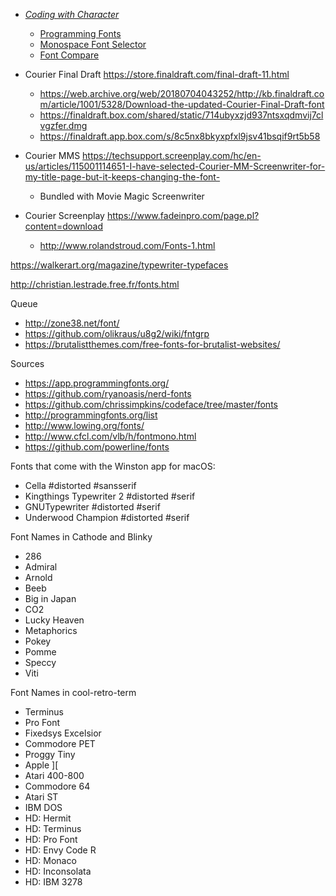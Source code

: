 -   [_Coding with Character_](https://realdougwilson.com/writing/coding-with-character?utm_source=pocket_shared)
    -   [Programming Fonts](https://www.programmingfonts.org/)
    -   [Monospace Font Selector](https://alexey-milovidov.github.io/font-selector/)
    -   [Font Compare](https://www.s9w.io/font_compare/)

-   Courier Final Draft	https://store.finaldraft.com/final-draft-11.html
	-   https://web.archive.org/web/20180704043252/http://kb.finaldraft.com/article/1001/5328/Download-the-updated-Courier-Final-Draft-font
	-   https://finaldraft.box.com/shared/static/714ubyxzjd937ntsxqdmvij7clvgzfer.dmg
	-   https://finaldraft.app.box.com/s/8c5nx8bkyxpfxl9jsv41bsqif9rt5b58
-   Courier MMS	https://techsupport.screenplay.com/hc/en-us/articles/115001114651-I-have-selected-Courier-MM-Screenwriter-for-my-title-page-but-it-keeps-changing-the-font-
	-   Bundled with Movie Magic Screenwriter
-   Courier Screenplay	https://www.fadeinpro.com/page.pl?content=download
	-   http://www.rolandstroud.com/Fonts-1.html

<https://walkerart.org/magazine/typewriter-typefaces>

<http://christian.lestrade.free.fr/fonts.html>

Queue

-   <http://zone38.net/font/>
-   <https://github.com/olikraus/u8g2/wiki/fntgrp>
-   <https://brutalistthemes.com/free-fonts-for-brutalist-websites/>

Sources

-   <https://app.programmingfonts.org/>
-   <https://github.com/ryanoasis/nerd-fonts>
-   <https://github.com/chrissimpkins/codeface/tree/master/fonts>
-   <http://programmingfonts.org/list>
-   <http://www.lowing.org/fonts/>
-   <http://www.cfcl.com/vlb/h/fontmono.html>
-   <https://github.com/powerline/fonts>

Fonts that come with the Winston app for macOS:

-   Cella #distorted #sansserif
-   Kingthings Typewriter 2 #distorted #serif
-   GNUTypewriter #distorted #serif
-   Underwood Champion #distorted #serif

Font Names in Cathode and Blinky

-   286
-   Admiral
-   Arnold
-   Beeb
-   Big in Japan
-   CO2
-   Lucky Heaven
-   Metaphorics
-   Pokey
-   Pomme
-   Speccy
-   Viti

Font Names in cool-retro-term

-   Terminus
-   Pro Font
-   Fixedsys Excelsior
-   Commodore PET
-   Proggy Tiny
-   Apple ][
-   Atari 400-800
-   Commodore 64
-   Atari ST
-   IBM DOS
-   HD: Hermit
-   HD: Terminus
-   HD: Pro Font
-   HD: Envy Code R
-   HD: Monaco
-   HD: Inconsolata
-   HD: IBM 3278

